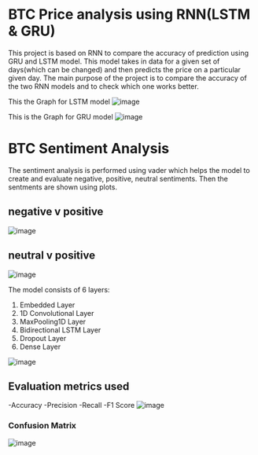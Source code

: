 # BTC Price analysis using RNN(LSTM & GRU)
This project is based on RNN to compare the accuracy of prediction using GRU and LSTM model.
This model takes in data for a given set of days(which can be changed) and then predicts the price on a particular given day.
The main purpose of the project is to compare the accuracy of the two RNN models and to check which one works better.


This the Graph for LSTM model
![image](https://user-images.githubusercontent.com/70054173/184388495-ab7cf9c4-1d7c-4754-94bb-cd45b17a62cb.png)


This is the Graph for GRU model
![image](https://user-images.githubusercontent.com/70054173/184388379-304837a0-20f8-4b2f-8809-def0a3733233.png)



# BTC Sentiment Analysis
The sentiment analysis is performed using vader which helps the model to create and evaluate negative, positive, neutral sentiments.
Then the sentments are shown using plots.

## negative v positive
![image](https://github.com/VisheshSaluja/BTC-RNN-SentimentAnalysis/assets/70054173/c2715d4d-f394-44f2-906c-a213de68fbcf)

## neutral v positive
![image](https://github.com/VisheshSaluja/BTC-RNN-SentimentAnalysis/assets/70054173/5db2f379-584b-4cfb-a6bb-c1976afc5cd2)


The model consists of 6 layers:
1. Embedded Layer
2. 1D Convolutional Layer
3. MaxPooling1D Layer
4. Bidirectional LSTM Layer
5. Dropout Layer
6. Dense Layer

![image](https://github.com/VisheshSaluja/BTC-RNN-SentimentAnalysis/assets/70054173/04915091-8845-40fd-b5a9-8ebcb5655f19)

## Evaluation metrics used 
  -Accuracy
  -Precision
  -Recall
  -F1 Score
![image](https://github.com/VisheshSaluja/BTC-RNN-SentimentAnalysis/assets/70054173/eb12081e-d4a8-493a-bada-4b8f7f064f18)

### Confusion Matrix
![image](https://github.com/VisheshSaluja/BTC-RNN-SentimentAnalysis/assets/70054173/e1aca632-cdb1-408f-a3f1-5d16ca8c064d)





